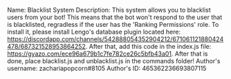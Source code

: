 Name: Blacklist System
Description: This system allows you to blacklist users from your bot! This means that the bot won't respond to the user that is blacklisted, regradless if the user has the 'Ranking Permissions' role. To install it, please install Lengo's database plugin located here: https://discordapp.com/channels/542888054352904212/671061121880424478/687321528953864252. After that, add this code in the index.js file: https://gyazo.com/ece96a679b1c7fe782ce26c5bfb43a01. After that is done, place blacklist.js and unblacklist.js in the commands folder!
Author's username: zachariapopcorn#8105
Author's ID: 465362236693807115
